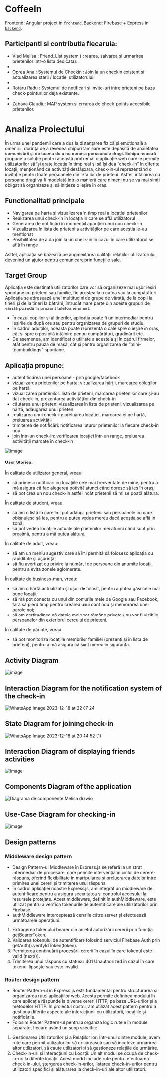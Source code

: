 # CoffeeIn

Frontend: Angular project in [`frontend`](./frontend).
Backend: Firebase + Express in [`backend`](./backend).


## Participanti si contributia fiecaruia:

- Vlad Melisa : Friend_List system ( crearea, salvarea si urmarirea prietenilor intr-o lista dedicata).
- 
- Oprea Ana : Systemul de Checkin : Join la un checkin existent si actualizarea starii / locatiei utilizatorului.
- 
- Rotaru Radu : Systemul de notificari si invite-uri intre prieteni pe baza check-pointurilor deja existente.
- 
- Zabava Claudiu: MAP system si crearea de check-points accesibile prietenilor.

# Analiza Proiectului



În urma unei pandemii care a dus la distanțarea fizică și emoțională a omenirii, dorința de a revedea chipuri familiare este depășită de anxietatea comunicării și de teama de a nu deranja persoanele dragi. Echipa noastră propune o soluție pentru această problemă: o aplicație web care le permite utilizatorilor să își arate locația în timp real și să își dea ”check-in” în diferite locații, menționând ce activități desfășoara, check-in-ul reprezentând o invitație pentru toate persoanele din lista lor de prieteni. Astfel, întâlnirea cu persoane dragi va fi modelată într-o manieră care nimeni nu se va mai simți obligat să organizeze și să inițieze o ieșire în oraș.

## Functionalitati principale

* Navigarea pe harta si vizualizarea în timp real a locației prietenilor
* Realizarea unui check-in în locația în care se află utilizatorul
* Generarea de notificări în momentul apariției unui nou check-in
* Vizualizarea în lista de prieteni a activităților pe care aceștia le-au mentionat
* Posibilitatea de a da join la un check-in în cazul în care utilizatorul se află în range

Astfel, aplicația se bazează pe augmentarea calității relațiilor utilizatorului, devenind un ajutor pentru comunicare prin funcțiile sale.

## Target Group

Aplicația este destinată utilizatorilor care vor să organizeze mai ușor ieșiri spontane cu prieteni sau familie, fie acestea la o cafea sau la cumpărături. Aplicația se adresează unei multitudini de grupe de vârstă, de la copii la tineri și de la tineri la bătrâni, întrucât mare parte din aceste grupuri de vârstă posedă în prezent telefoane smart.

* În cazul copiilor și al tinerilor, aplicația poate fi un intermediar pentru ieșirile de după ore sau pentru organizarea de grupuri de studiu.
* În cadrul adulților, aceasta poate reprezentă o cale spre o ieșire în oraș, cât și spre o posibilă întâlnire pentru cumpărături, gradinărit etc.
* De asemenea, am identificat o utilitate a acesteia și în cadrul firmelor, atât pentru pauza de masă, cât și pentru organizarea de ”mini-teambuildings” spontane.

## Aplicația propune:
* autentificarea unei persoane - prin google/facebook
* vizualizarea prietenilor pe harta: vizualizarea hărții, marcarea colegilor pe hartă
* vizualizarea prietenilor: lista de prieteni, marcarea prietenilor care și-au dat check-in, prezentarea activităților din check-in
* căutarea unui prieten: vizualizarea în lista de prieteni, vizualizarea pe hartă, adaugarea unui prieten
* realizarea unui check-in: preluarea locației, marcarea ei pe hartă, preluarea activității
* trimiterea de notificări: notificarea tuturor prietenilor la fiecare check-in nou
* join într-un check-in: verificarea locației într-un range, preluarea activității marcate în check-in

![image](https://user-images.githubusercontent.com/72194114/202900766-f922bf91-2c63-4411-adfd-36429f1cae64.png)


#### User Stories:

În calitate de utilizator general, vreau:
- să primesc notificari cu locaţiile cele mai frecventate de mine, pentru a mă asigura că fac alegerea potivită atunci când doresc să ies în oraş;
- să pot crea un nou check-in astfel încât prietenii să mi se poată alătura.

În calitate de student, vreau:
- să am o listă în care îmi pot adăuga prietenii sau persoanele cu care obişnuiesc să ies, pentru a putea vedea mereu dacă aceştia se află in zonă;
- să pot vedea locaţiile actuale ale prietenilor mei atunci când sunt prin preajmă, pentru a mă putea alătura.

În calitate de adult, vreau:
- să am un meniu sugestiv care să îmi permită să folosesc aplicaţia cu rapiditate şi uşurinţă;
- să fiu avertizat cu privire la numărul de persoane din anumite locaţii, pentru a evita zonele aglomerate.

În calitate de business-man, vreau:
- să am o hartă actualizata şi uşor de folosit, pentru a putea găsi cele mai bune locaţii;
- să mă pot conecta cu unul din conturile mele de Google sau Facebook, fară să pierd timp pentru crearea unui cont nou şi memorarea unei parole noi;
- să am certitudinea că datele mele vor rămâne private / nu vor fi vizibile persoanelor din exteriorul cercului de prieteni.

În calitate de părinte, vreau:
- să pot monitoriza locaţiile membrilor familiei (prezenţi şi în lista de prieteni), pentru a mă asigura că sunt mereu în siguranta.





## Activity Diagram

![image](https://user-images.githubusercontent.com/72194114/202900892-9f11f80d-d471-40a9-a2dd-e194bb54fa9f.png)

## Interaction Diagram for the notification system of the check-in
![WhatsApp Image 2023-12-18 at 22 07 24](https://github.com/AMSS-Team/AMSS-CoffeIn/assets/100606068/8d4b8a27-7b73-4eab-ac0a-24c3119a0163)

## State Diagram for joining check-in
![WhatsApp Image 2023-12-18 at 20 44 52 (1)](https://github.com/AMSS-Team/AMSS-CoffeIn/assets/100606068/002808bf-dd46-49f9-8327-736421b0fbed)

## Interaction Diagram of displaying friends activities
![image](https://github.com/AMSS-Team/AMSS-CoffeIn/assets/100606068/483d1d95-79b0-49f2-9bc3-008631a0b3fa)

## Components Diagram of the application
![Diagrama de componente Melisa drawio](https://github.com/AMSS-Team/AMSS-CoffeIn/assets/79593335/16423082-b973-4d80-bd98-57deb9b68cd5)

## Use-Case Diagram for checking-in
![image](https://github.com/AMSS-Team/AMSS-CoffeIn/assets/100606068/6d02288d-75e2-4aa1-b482-7508279a1d31)

## Design patterns

### Middleware design pattern
* Design Pattern-ul Middleware în Express.js se referă la un strat intermediar de procesare, care permite intervenția în ciclul de cerere-răspuns, oferind flexibilitate în manipularea și prelucrarea datelor între primirea unei cereri și trimiterea unui răspuns.
* În cadrul aplicației noastre Express.js, am integrat un middleware de autentificare pentru a asigura securitatea și controlul accesului la resursele protejate. Acest middleware, definit în authMiddleware, este utilizat pentru a verifica tokenurile de autentificare ale utilizatorilor prin Firebase.
* authMiddleware interceptează cererile către server și efectuează următoarele operațiuni:
1. Extragerea tokenului bearer din antetul autorizării cererii prin funcția getBearerToken.
2. Validarea tokenului de autentificare folosind serviciul Firebase Auth prin getAuth().verifyIdToken(token).
3. Permiterea continuării procesării cererii în cazul în care tokenul este valid (next()).
4. Trimiterea unui răspuns cu statusul 401 Unauthorized în cazul în care tokenul lipsește sau este invalid.

### Router design pattern
* Router Pattern-ul în Express.js este fundamental pentru structurarea și organizarea rutei aplicațiilor web. Acesta permite definirea modului în care aplicația răspunde la diverse cereri HTTP, pe baza URL-urilor și a metodelor HTTP. În proiectul nostru, am utilizat acest pattern pentru a gestiona diferite aspecte ale interacțiunii cu utilizatorii, locațiile și notificările.
* Folosim Router Pattern-ul pentru a organiza logic rutele în module separate, fiecare având un scop specific:
1. Gestionarea Utilizatorilor și a Relațiilor lor: Într-unul dintre module, avem rute care permit utilizatorilor să urmărească sau să înceteze urmărirea altor utilizatori, să caute utilizatori și să gestioneze relațiile de urmărire.
2. Check-in-uri și Interacțiuni cu Locații: Un alt modul se ocupă de check-in-uri la diferite locații. Acest modul include rute pentru efectuarea check-in-ului, ștergerea check-in-urilor, listarea check-in-urilor pentru utilizatori specifici și alăturarea la check-in-uri ale altor utilizatori.
